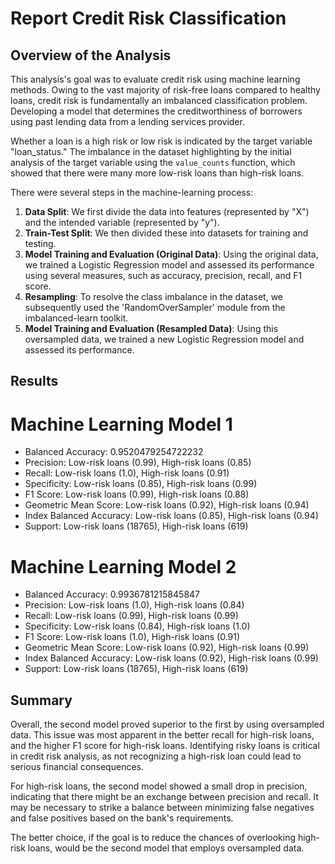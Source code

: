 # Report Credit Risk Classification

## Overview of the Analysis

This analysis's goal was to evaluate credit risk using machine learning methods. Owing to the vast majority of risk-free loans compared to healthy loans, credit risk is fundamentally an imbalanced classification problem. Developing a model that determines the creditworthiness of borrowers using past lending data from a lending services provider.

Whether a loan is a high risk or low risk is indicated by the target variable "loan_status." The imbalance in the dataset highlighting by the initial analysis of the target variable using the `value_counts` function, which showed that there were many more low-risk loans than high-risk loans.

There were several steps in the machine-learning process:

1. **Data Split**: We first divide the data into features (represented by "X") and the intended variable (represented by "y"). 
2. **Train-Test Split**: We then divided these into datasets for training and testing. 
3. **Model Training and Evaluation (Original Data)**: Using the original data, we trained a Logistic Regression model and assessed its performance using several measures, such as accuracy, precision, recall, and F1 score.
4. **Resampling**: To resolve the class imbalance in the dataset, we subsequently used the 'RandomOverSampler' module from the imbalanced-learn toolkit. 
5. **Model Training and Evaluation (Resampled Data)**: Using this oversampled data, we trained a new Logistic Regression model and assessed its performance.


## Results

# Machine Learning Model 1
- Balanced Accuracy: 0.9520479254722232
- Precision: Low-risk loans (0.99), High-risk loans (0.85)
- Recall: Low-risk loans (1.0), High-risk loans (0.91)
- Specificity: Low-risk loans (0.85), High-risk loans (0.99)
- F1 Score: Low-risk loans (0.99), High-risk loans (0.88)
- Geometric Mean Score: Low-risk loans (0.92), High-risk loans (0.94)
- Index Balanced Accuracy: Low-risk loans (0.85), High-risk loans (0.94)
- Support: Low-risk loans (18765), High-risk loans (619)

# Machine Learning Model 2
- Balanced Accuracy: 0.9936781215845847
- Precision: Low-risk loans (1.0), High-risk loans (0.84)
- Recall: Low-risk loans (0.99), High-risk loans (0.99)
- Specificity: Low-risk loans (0.84), High-risk loans (1.0)
- F1 Score: Low-risk loans (1.0), High-risk loans (0.91)
- Geometric Mean Score: Low-risk loans (0.92), High-risk loans (0.99)
- Index Balanced Accuracy: Low-risk loans (0.92), High-risk loans (0.99)
- Support: Low-risk loans (18765), High-risk loans (619)

## Summary

Overall, the second model proved superior to the first by using oversampled data. This issue was most apparent in the better recall for high-risk loans, and the higher F1 score for high-risk loans. Identifying risky loans is critical in credit risk analysis, as not recognizing a high-risk loan could lead to serious financial consequences.

For high-risk loans, the second model showed a small drop in precision, indicating that there might be an exchange between precision and recall. It may be necessary to strike a balance between minimizing false negatives and false positives based on the bank's requirements.

The better choice, if the goal is to reduce the chances of overlooking high-risk loans, would be the second model that employs oversampled data.
